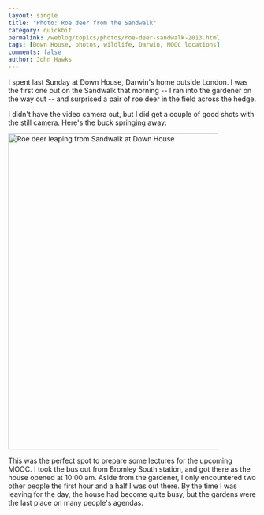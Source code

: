 ```yaml
---
layout: single 
title: "Photo: Roe deer from the Sandwalk" 
category: quickbit
permalink: /weblog/topics/photos/roe-deer-sandwalk-2013.html
tags: [Down House, photos, wildlife, Darwin, MOOC locations] 
comments: false 
author: John Hawks 
---
```


I spent last Sunday at Down House, Darwin's home outside London. I was the first one out on the Sandwalk that morning -- I ran into the gardener on the way out -- and surprised a pair of roe deer in the field across the hedge.

I didn't have the video camera out, but I did get a couple of good shots with the still camera. Here's the buck springing away: 

<div class="middle-picture">
<a href="http://www.flickr.com/photos/johnhawks/9494262912/" title="Roe deer leaping from Sandwalk at Down House by John Hawks, on Flickr"><img src="http://farm3.staticflickr.com/2853/9494262912_6eed42cd78_z.jpg" width="426" height="640" alt="Roe deer leaping from Sandwalk at Down House"></a>
</div>

This was the perfect spot to prepare some lectures for the upcoming MOOC. I took the bus out from Bromley South station, and got there as the house opened at 10:00 am. Aside from the gardener, I only encountered two other people the first hour and a half I was out there. By the time I was leaving for the day, the house had become quite busy, but the gardens were the last place on many people's agendas.

